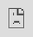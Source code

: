 ```yaml
---
title: Comeuppance
date: 2020-10-11
author: adam@someparty.ca (Adam White)
description: New tunes from Careful (Crusades/Surrender), Washing Machine, Efrim Manuel Menuck, TJ Cabot, Ivan Rivers, Jyraph, Eamon McGrath, Lee Paradise, The Dirty Nil, METZ, No Negative, Spencer Burton, Chad VanGaalen
---
```


With the acclaimed Ottawa punks [Crusades](https://crusades666.bandcamp.com/) on ice and the slick synth outfit [Surrender](https://surrendersounds.bandcamp.com/) now active, one might assume that Dave Williams' interests had drifted from the world of guitar-forward rock. His new solo endeavour, which goes by the name of Careful, appears to state otherwise. The project's first single, released through Portland's [Drunk Dial Records](https://drunkdialrecords.bandcamp.com/album/drunk-dial-7-careful), features the original "Comeuppance" backed with a cover of "Ingrown," originally by the Australian alternative legends Smudge. In a lengthy statement which accompanied the [premiere](https://thebadcopy.com/news/stream/dave-williams-crusades-steve-adamyk-band-premieres-new-solo-7/), Williams eulogized his past while charting this next course:

> "I truly mourned the loss of CRUSADES. But it wasn't just the band. My sorrow was deeper than any one band or scene. I came to realize that it was the kind of deep-seated sadness that could only be managed by regular unpacking and exploration. And the one thing I couldn't do was hide it away. Covering it up wasn't an option.
>
>And therein lies the impetus for CAREFUL: an outlet, still within my chosen musical community and family, for the core ideas and events and beliefs that shaped and continue to shape me, for the sake of my own mental health and conveyed by what I hope is a universal-enough approach that it can possibly help and/or inspire others as well.
>
>Musically, I'm reaching back to the early-to-mid 90s, before I became completely entrenched in the self-imposed confines of hardcore and punk rock, to the bands that eventually led me there: The Lemonheads, Juliana Hatfield, Dinosaur Jr, Doughboys, The Killjoys, Punchbuggy, etc: the first bands that felt like they were ours and not just our parents' music."

You can read Williams' full statement, which grapples further with his place in the music scene post-Crusades, at [The Bad Copy](https://thebadcopy.com/news/stream/dave-williams-crusades-steve-adamyk-band-premieres-new-solo-7/).

Dave Williams recently released an 8-song full-length as part of the synth-pop duo [Surrender](https://surrendersounds.bandcamp.com/), paired with fellow Crusades' alum Scott McCash. Their self-titled record arrived in January, with a remix set titled *Disappear* dropping over the summer from London synthwave label [Aztec Records](https://aztecrecords.bandcamp.com/). Like the new Careful songs, Surrender's debut featured Toronto's [Alex Gamble](https://www.audiogamble.com) producing.

A full-length from Careful is now in the planning stages.

<iframe style="border: 0; width: 350px; height: 470px;" src="https://bandcamp.com/EmbeddedPlayer/album=1687535133/size=large/bgcol=ffffff/linkcol=0687f5/tracklist=false/transparent=true/" seamless><a href="https://drunkdialrecords.bandcamp.com/album/drunk-dial-7-careful">Drunk Dial #7 - Careful by Careful</a></iframe>

[Listen: Careful - "Comeuppance" @ Bandcamp](https://drunkdialrecords.bandcamp.com/album/drunk-dial-7-careful "#")

The Halifax trio [Washing Machine](https://washingmachine.bandcamp.com/) has a new single online, with the group continuing to expand their deeply satisfying reinterpretation of new wave and college rock with "Isle of Isosceles". The moody tune breaks its tension with some well-placed horns from Rich Aucoin saxophonist Nathan Pilon. In commenting on the angular track, frontman Noel Macdonald made particular note of the percussion, stating, "[Justin Crowe]'s drumming is off the chain... high octane fills and take-no-prisoners syncopation."

Washing Machine features [Moon](http://moonhalifax.tumblr.com)'s Noel Macdonald on guitar, vocals, and synth with backing from [Booji Boys](https://boojiboysfuneral.bandcamp.com/) drummer Justin Crowe and [Working Titles](http://hungryrecords.bandcamp.com/album/shorelines)' Glen Leck on bass. Leck mixed the new track, with Mikey Young (Eddy Current Suppression Ring, Total Control) mastering.

"Isle of Isosceles" follows the "Half a Battle" single from April, and before that, a split release with Halifax shoegaze group [Valerie](https://valeriemusic.bandcamp.com). It's one of a handful of songs released online since Washing Machine's 2018 LP, *Walk It Back*.

<iframe style="border: 0; width: 350px; height: 442px;" src="https://bandcamp.com/EmbeddedPlayer/track=243047330/size=large/bgcol=ffffff/linkcol=0687f5/tracklist=false/transparent=true/" seamless><a href="https://washingmachine.bandcamp.com/track/isle-of-isosceles">Isle of Isosceles by Washing Machine</a></iframe>

[Listen: Washing Machine - "Isle of Isosceles" @ Bandcamp](https://washingmachine.bandcamp.com/track/isle-of-isosceles "#")

[Efrim Manuel Menuck](https://efrimmanuelmenuck.bandcamp.com/) of Montreal's iconoclastic [Godspeed You! Black Emperor](http://cstrecords.com/gybe/) and [Thee Siler Mt. Zion](http://cstrecords.com/artist/thee-silver-mt-zion-memorial-orchestra/) recently unveiled a solo recording titled "Baby It Has To Fall." The track appears as part of [Constellation Records](http://cstrecords.com/)' recently unveiled Corona Borealis Longplay Singles Series, with the press-release hailing it as a "16-minute drone-punk opus."

Instrumentally the track features Menuck's defiant vocals awash in an electronic soundscape crafted (in part) by three oscillators and a "broken parlor organ." A video by Menuck and Michele Fiedler Fuentes accompanied the release.

The song serves as the second entry in Constellation's new singles series, following a track by multidisciplinary Montreal artist [Markus Floats](https://markusfloats.bandcamp.com) that set a public domain reading of Karl Marx' "Capital" to an electronic backing. Godspeed last released *Luciferian Towers* in 2017.

<iframe src="https://player.vimeo.com/video/464859417" style="position:absolute;top:0;left:0;width:100%;height:100%;" frameborder="0" allow="autoplay; fullscreen" allowfullscreen></iframe>

[Watch: Efrim Manuel Menuck - "Baby It Has To Fall" @ Vimeo](https://vimeo.com/464859417 "#")

Moncton's [TJ Cabot](https://tjcabot.bandcamp.com) has another home-recorded EP online. *Get Ready, Get Set!* follows August's *Dick Charles* collection and once again churns through a set of affectionately Ramones-indebted low-fi punk nuggets. Like the previous EP, these four songs find Cabot recording directly to a laptop's internal mic, with the limitations of his basement setup embuing the tracks with a tossed-off sense of spontaneity that never feels like a detriment.

While this set of tunes focuses a little bit less on the farcical cause of Boularderie Island independence, I think it's safe to assume the revolution's never far from Cabot's heart. In another life, TJ goes by the name Tyler Boutilier, a veteran of the Nova Scotian punk groups [Teenage Hurricanes](https://soundcloud.com/bull-artery/teenage-hurricanes-saturday) and [Dunce Club](https://www.thecoast.ca/TheScene/archives/2010/01/05/january-9-goodbye-dunce-club-but-hello-fun-night-of-punk-shows), along with more recent stints in Moncton's [Phone Jerks](https://phonejerks.bandcamp.com/), [The Beaten Hearts](https://www.facebook.com/The-Beaten-Hearts-110327236905), and [Nerve Button](https://nervebutton.bandcamp.com/).

Last month saw Nerve Button, a high energy rock quintet with members of the late-80s punks [Bad Luck #13](https://www.discogs.com/artist/932247-Bad-Luck-13), release their *Volume 2* LP on Germany's [Wanza Records](https://wandarecords.bandcamp.com/album/volume-2).

<iframe style="border: 0; width: 350px; height: 470px;" src="https://bandcamp.com/EmbeddedPlayer/album=2763010212/size=large/bgcol=ffffff/linkcol=0687f5/tracklist=false/transparent=true/" seamless><a href="https://tjcabot.bandcamp.com/album/get-ready-get-set-ep">Get Ready, Get Set! EP by TJ Cabot</a></iframe>

[Listen: TJ Cabot - *Get Ready!, Get Set!* @ Bandcamp](https://tjcabot.bandcamp.com/album/get-ready-get-set-ep "#")

Absurdist Guelph folk act [Ivan Rivers](https://ivanrivers.bandcamp.com/) has a new EP due at the end of the month. *There's No Such Luck* will be the artist's third release in a year. A press-release detailed the four-song set:

>"*There's No Such Luck* was honed in Rivers' home, the Dissonant Folk Factory in Guelph, with producer Zach "JEB the QB" Kadey. Featuring primarily drum machine, plunky synth, and acoustic guitar, plus harmonies from Katie Lammert and pedal steel from Aaron Goldstein, *There's No Such Luck* is Rivers' ode to the twee-pop and twee-folk records they came to love from Pink Couch Sessions and late-night Soulseek binges in their late teens and early twenties. The EP pirouettes between sunshine and storm clouds, flickers like moonbeams through a night fog, bops like a worn out skip rope soundtrack cassette tape. There's no such luck, such wrecks as us."

You can preview the single "All The Rage" below. The new collection, due October 30, follows Rivers' 2019 record *The Fallen Ivan Rivers* and the New Years-released *Drag My Corpse Through the Country Music Hall of Fame*.

Ivan Rivers is the alter ego of Ivan Raczycki from the melodic Toronto punk quartet [Stuck Out Here](https://stuckouthere.bandcamp.com/). The band issued the *Until We're Each Someone Else* full-length last summer.

<iframe style="border: 0; width: 350px; height: 470px;" src="https://bandcamp.com/EmbeddedPlayer/album=1879095846/size=large/bgcol=ffffff/linkcol=0687f5/tracklist=false/transparent=true/" seamless><a href="https://ivanrivers.bandcamp.com/album/theres-no-such-luck">There&#39;s No Such Luck by Ivan Rivers</a></iframe>

[Listen: Ivan Rivers - "All the Rage" @ Bandcamp](https://ivanrivers.bandcamp.com/album/theres-no-such-luck "#")

The enigmatic Montreal post-punk act [Jyraph](https://jyraph.bandcamp.com/) has a new single online titled "La Brume." Like much of the artist's work, the francophone track steers well clear of the usual labels, with Jyraph offering "dollarstore Gainsbourg," "apocalypse suave," and "polyester sea shanty" as potential genres. The track follows his expansive March single "Jaibo (a crab's tail)" and a significant dump of early archival material over the summer lockdown.

Jyraph is the solo project of Pablo Garcia-Rejon Gaubeca, who plays in the Montreal group [Palmetto](https://palmetto.bandcamp.com/). As Jyraph, he last released the album *El Fuego* in 2018.

<iframe style="border: 0; width: 350px; height: 442px;" src="https://bandcamp.com/EmbeddedPlayer/track=2221791084/size=large/bgcol=ffffff/linkcol=0687f5/tracklist=false/transparent=true/" seamless><a href="https://jyraph.bandcamp.com/track/la-brume">La Brume by Jyraph</a></iframe>

[Listen: Jyraph - "La Brume" @ Bandcamp](https://jyraph.bandcamp.com/track/la-brume "#")

Edmonton-born, Toronto-based singer/songwriter [Eamon McGrath](http://eamonmcgrath.ca/) recently released the single "Sparkle & Bleed." The track, written at the beginning of Ontario's initial COVID-19 lockdown, endeavours to capture the early spring's surreal mood. The artist commented:

> "There was a really distinct, yet indescribable, texture that seemed to be thick in the air, and that's exactly what I wanted to try and translate through 'Sparkle & Bleed.' No one knew what to make of it at all, we were just floating and lost. It's those feelings, that words have no ability to communicate, where music has the job of stepping in and taking over.
>
>The shutdown in the spring brought with it a constant, ominous grey that covered the southern Ontario sky. The windows of bars, shops, restaurants and convenience stores were all replaced by sheets of plywood. It was bitterly cold and there was a confusion and uncertainty that was thick in the air.
>
>Despite it only being less than a year ago, it seems like a lifetime in the past now, as all the other otherworldly events of 2020 followed shortly after. 'Sparkle & Bleed' is an attempt to journalistically capture this drastic and dramatic change, which came with a feeling of everlasting permanence in what was really only a few short weeks of our lives.

The track features McGrath on keys, guitar, bass, and vocals, with Connor Ellinger on drums and Darrek Anderson on pedal steel. New Brunswick's [Julie Doiron](https://juliedoiron.bandcamp.com/) appears as a vocalist on the track (McGrath was notably a member of Doiron's punk-flavoured 2017 group [Julie & The Wrong Guys](https://julieandthewrongguys.bandcamp.com)). Eamon McGrath released the *Guts* LP in 2019 on [Saved By Vinyl](https://www.savedbyvinyl.com), following it up with the digital-only *The Long Hard Road* earlier this year.

<iframe width="100%" height="300" scrolling="no" frameborder="no" allow="autoplay" src="https://w.soundcloud.com/player/?url=https%3A//api.soundcloud.com/tracks/857863765&color=%23ff5500&auto_play=false&hide_related=false&show_comments=true&show_user=true&show_reposts=false&show_teaser=true&visual=true"></iframe>

[Listen: Eamon McGrath - "Sparkle & Bleed" @ SoundCloud](https://soundcloud.com/eamonmcgrath/06-sparkle-and-bleed "#")

[Telephone Explosion](https://www.telephoneexplosion.com/) recently shared a second preview of *The Fink*, the latest record from Dan Lee's "cyborg-funk" post-punk outfit [Lee Paradise](https://leeparadisemusic.bandcamp.com/). You can stream the upbeat, psych-influenced "Maintaining Platitudes" now. It's one of 12 songs due for the record when it arrives on December 4.

Dan Lee plays in the Toronto art-rock group [Hooded Fang](https://hoodedfang.bandcamp.com/) as well as the electronic psych-pop group [Phèdre](https://phedre.bandcamp.com/). It's been six years since the release of Lee Paradise's debut, *Water Palace Kingdom*.

<iframe style="border: 0; width: 350px; height: 470px;" src="https://bandcamp.com/EmbeddedPlayer/album=133649419/size=large/bgcol=ffffff/linkcol=0687f5/tracklist=false/track=2340588599/transparent=true/" seamless><a href="https://leeparadise2.bandcamp.com/album/the-fink">The Fink by Lee Paradise </a></iframe>

[Listen: Lee Paradise - "Maintaining Platitudes" @ Bandcamp](https://leeparadise2.bandcamp.com/track/maintaining-platitudes "#")

Dundas power-trio [The Dirty Nil](https://thedirtynil.bandcamp.com/) recently shared the third preview of their *Fuck Art* LP with the album cut "Blunt Force Concussion." The sugary track leads off like a 90s pop-punk hit but takes a louder turn before it wraps. Frontman Luke Bentham commented on the song, with his usual levels of braggadocio:

> "Y'all ever felt yourself sliding down the greasy hill of love? Down, down, down you pathetically slide until you reach the bottom. Finally, you find yourself hanging from the cliffs of sanity, above the fiery hell of romance. We present to you 'Blunt Force Concussion...' We pulled out all the stops on this one: bangin' ass drum fills, booty shakin' bass lines, big boi geetars and a thousand dollar chorus. If you don't like this song, fuck you and the horse you rode in on."

The new tune follows "Done With Drugs" and "Doom Boy" in previewing the record, the band's third. The album is due from [Dine Alone Records](http://dinealonerecords.com/) on January 1, 2021. The trio, featuring Bentham on guitar and vocals backed by bassist Ross Miller, and drummer Kyle Fisher, is following-up on their 2018 *Master Volume*.

The band is currently in the midst of a 14-day live streaming event, featuring the Nil and a revolving cast of musicians appearing virtually in concert with venues across North America. You can find details and tickets for the Dancing 2 Thrash tour at [Noonchorus](https://noonchorus.com/the-dirty-nil/).

<iframe style="border: 0; width: 350px; height: 470px;" src="https://bandcamp.com/EmbeddedPlayer/album=933957078/size=large/bgcol=ffffff/linkcol=0687f5/tracklist=false/track=1074219392/transparent=true/" seamless><a href="https://thedirtynil.bandcamp.com/album/fuck-art">Fuck Art by The Dirty Nil</a></iframe>

[Listen: The Dirty Nil - "Blunt Force Concussion" @ Bandcamp](https://thedirtynil.bandcamp.com/album/fuck-art "#")

*Atlas Vending*, the new record from long-running Toronto noise-punks [METZ](http://www.metzztem.com/), is now out in the wild. The release came alongside a quirky video for the song "No Ceiling." The clip, which is chock full of animatronic dinosaurs, follows a series of well-produced (and decidedly more sombre) clips featuring the "A Boat to Drown In," "Hail Taxi," and "Blind Youth Industrial Park."

This week METZ will perform a pair of live stream performances to coincide with the release.  An October 15 ticketed event will see the group playing Toronto's Opera House, with a set targeting overseas audiences to air a few days later. Tickets and details on the streams are online at the band's [store](https://dice.fm/artist/metz-jvl4).

*Atlas Vending* arrived on [Royal Mountain Records](https://www.royalmountainrecords.com/) and [Sub Pop](https://www.subpop.com/). Ben Greenberg (Uniform) co-produced the album with the band. Seth Manchester (Daughters, Lingua Ignota, The Body) engineered and mixed at Pawtucket's Machines with Magnets.

<iframe width="560" height="315" src="https://www.youtube.com/embed/bUSVd9vkfI0" frameborder="0" allow="accelerometer; autoplay; clipboard-write; encrypted-media; gyroscope; picture-in-picture" allowfullscreen></iframe>

[Watch: METZ - "No Ceiling" @ YouTube](https://youtu.be/bUSVd9vkfI0 "#")

Last year the Montreal psych/punk act [No Negative](https://nonegativemtl.bandcamp.com) released *The Last Offices* on the UK punk label [Drunken Sailor Records](http://www.drunkensailorrecords.co.uk/). The band recently shared the album on Bandcamp as a pay-what-you-want download to [raise funds](https://www.gofundme.com/f/justice-pour-joycejustice-for-joyce) for the family of Joyce Echaquan. Echaquan, an Atikamekw woman, recently died in a Quebec hospital after exposing racist abuse from the staff.

Furthermore, No Negative recently announced a follow-up EP due in the fall titled *The Darkening Hour*. The release, expected as a 12" on [Éditions 8888](https://editions8888.com/), will feature several outtakes along with a five minute cover of "Louie Louie" with Montreal provocateur [Bernardino Femminielli](https://femminielli.bandcamp.com/) on vocals.

*The Last Offices* followed both No Negative's 2017 "Cellophane" single and their 2015 debut *The Good Never Comes*.

<iframe style="border: 0; width: 350px; height: 470px;" src="https://bandcamp.com/EmbeddedPlayer/album=3547134663/size=large/bgcol=ffffff/linkcol=0687f5/tracklist=false/transparent=true/" seamless><a href="https://nonegativemtl.bandcamp.com/album/the-last-offices">The Last Offices by NO NEGATIVE</a></iframe>

[Listen: No Negative - *The Last Offices* @ Bandcamp](https://nonegativemtl.bandcamp.com/album/the-last-offices "#")

Niagara alt-country artist [Spencer Burton](https://www.spencerburtonmusic.com/) recently shared "Memories We Won't Soon Forget," the second single released since hooking up with Dallas Green's [Still Records](http://stillrecords.ca/) imprint. The song arrived alongside a video comprised of Super 8 camera footage filmed by Vanessa Heins. Burton commented:

> "Vanessa accompanied me on a drive down to Nashville in the fall of 2019 where I was to be recording at Andrija Tokic's studio named The Bomb Shelter, She took shots of me at various stops during moments of interest or beauty. It's crazy the things one can get up to on a 13 hour drive... we're losing the things that matter. Our small towns, and with them the memories we've created here. No Sunday drive reminders if there's nowhere to drive but the mall. On a weekly basis, I see old homes torn down for mansions, corn fields removed for subdivisions, and small businesses washed away for big box stores. It's a sad thing to see. A most unwelcome change."

The new song, along with the preceding single "Further," follows *The Mountain Man*, an album of children's songs the rural-minded Burton issued last year. The tracks also follow-up his 2017 full-length *Songs Of*.

While he's several albums into a solo career writing rustic country and clever folk tunes, Burton's roots were in the much-loved Welland pop-punk band [Attack In Black](https://attackinblack.bandcamp.com/).

<iframe width="560" height="315" src="https://www.youtube.com/embed/4KXiiuagS2M" frameborder="0" allow="accelerometer; autoplay; clipboard-write; encrypted-media; gyroscope; picture-in-picture" allowfullscreen></iframe>

[Watch: Spencer Burton - "Memories We Won't Soon Forget" @ YouTube](https://youtu.be/4KXiiuagS2M "#")

Beloved Calgarian indie-folk mutant [Chad VanGaalen](https://chadvangaalen.bandcamp.com/) has a new b-sides collection online. *Lost Harmonies* features largely improvisational synth-focused music intended for a shelved record titled *Lost Harmony*. The artist commented on the project:

> "I was always critical of the way my voice still sounded like my normal voice, and the album got shelved. Eventually I returned to it and tried manipulating the sounds using pitch-shifting and changing tape speeds. I finally felt like it was cool to drool, and it evolved into *Lost Harmonies*... These are the kind of songs I make to entertain myself late at night."

The set marks VanGaalen's second collection of b-sides for the pandemic era, following the *Odds & Sods 2* set from March. VanGaalen last released the *Light Information* LP in September of 2017 on [Flemish Eye](http://www.flemisheye.com/) and [Sub Pop](https://www.subpop.com/).

<iframe style="border: 0; width: 350px; height: 470px;" src="https://bandcamp.com/EmbeddedPlayer/album=3502787129/size=large/bgcol=ffffff/linkcol=0687f5/tracklist=false/transparent=true/" seamless><a href="https://chadvangaalen.bandcamp.com/album/lost-harmonies">Lost Harmonies by Chad VanGaalen</a></iframe>

[Listen: Chad VanGaalen - *Lost Harmonies* @ Bandcamp](https://chadvangaalen.bandcamp.com/album/lost-harmonies "#")
